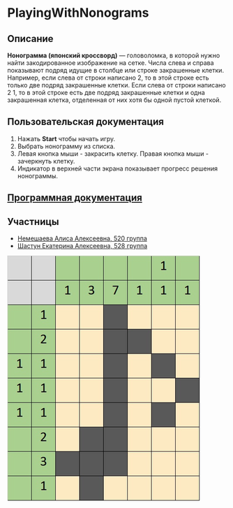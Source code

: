 # PlayingWithNonograms

## Описание

**Нонограмма (японский кроссворд)** — головоломка, в которой нужно найти закодированное изображение на сетке. Числа слева и справа показывают подряд идущие в столбце или строке закрашенные клетки. Например, если слева от строки написано 2, то в этой строке есть только две подряд закрашенные клетки. Если слева от строки написано 2 1, то в этой строке есть две подряд закрашенные клетки и одна закрашенная клетка, отделенная от них хотя бы одной пустой клеткой.

## Пользовательская документация

1. Нажать **Start** чтобы начать игру.
2. Выбрать нонограмму из списка.
3. Левая кнопка мыши - закрасить клетку. Правая кнопка мыши - зачеркнуть клетку.
4. Индикатор в верхней части экрана показывает прогресс решения нонограммы.

## [Программная документация](https://playingwithnonograms.readthedocs.io/en/latest/)

## Участницы

- [Немешаева Алиса Алексеевна, 520 группа](https://github.com/rt2122)
- [Шастун Екатерина Алексеевна, 528 группа](https://github.com/kateya)

![Пример нонограммы](./PWF_preview.jpg)
